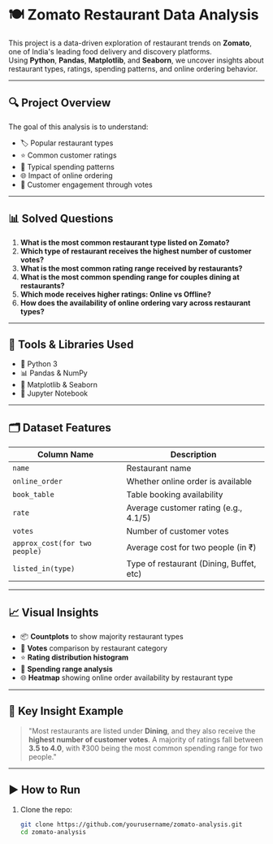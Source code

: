 # 🍽️ Zomato Restaurant Data Analysis

This project is a data-driven exploration of restaurant trends on **Zomato**, one of India's leading food delivery and discovery platforms.  
Using **Python**, **Pandas**, **Matplotlib**, and **Seaborn**, we uncover insights about restaurant types, ratings, spending patterns, and online ordering behavior.

---

## 🔍 Project Overview

The goal of this analysis is to understand:

- 🏷️ Popular restaurant types
- ⭐ Common customer ratings
- 💸 Typical spending patterns
- 🌐 Impact of online ordering
- 💬 Customer engagement through votes

---

## 📊 Solved Questions

1. **What is the most common restaurant type listed on Zomato?**
2. **Which type of restaurant receives the highest number of customer votes?**
3. **What is the most common rating range received by restaurants?**
4. **What is the most common spending range for couples dining at restaurants?**
5. **Which mode receives higher ratings: Online vs Offline?**
6. **How does the availability of online ordering vary across restaurant types?**

---

## 🧪 Tools & Libraries Used

- 🐍 Python 3
- 📊 Pandas & NumPy
- 🎨 Matplotlib & Seaborn
- 📓 Jupyter Notebook

---

## 🗂️ Dataset Features

| Column Name                   | Description                              |
|------------------------------|------------------------------------------|
| `name`                       | Restaurant name                          |
| `online_order`               | Whether online order is available        |
| `book_table`                 | Table booking availability               |
| `rate`                       | Average customer rating (e.g., 4.1/5)    |
| `votes`                      | Number of customer votes                 |
| `approx_cost(for two people)`| Average cost for two people (in ₹)       |
| `listed_in(type)`            | Type of restaurant (Dining, Buffet, etc) |

---

## 📈 Visual Insights

- 📦 **Countplots** to show majority restaurant types  
- 🎯 **Votes** comparison by restaurant category  
- ⭐ **Rating distribution histogram**  
- 💸 **Spending range analysis**  
- 🌐 **Heatmap** showing online order availability by restaurant type

---

## 📌 Key Insight Example

> "Most restaurants are listed under **Dining**, and they also receive the **highest number of customer votes**. A majority of ratings fall between **3.5 to 4.0**, with ₹300 being the most common spending range for two people." 

---

## ▶️ How to Run

1. Clone the repo:
   ```bash
   git clone https://github.com/yourusername/zomato-analysis.git
   cd zomato-analysis
